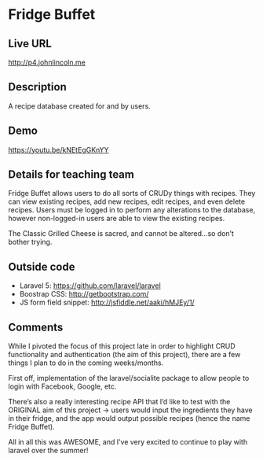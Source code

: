 # Fridge Buffet

## Live URL
<http://p4.johnlincoln.me>

## Description
A recipe database created for and by users.

## Demo
<https://youtu.be/kNEtEgGKnYY>

## Details for teaching team
Fridge Buffet allows users to do all sorts of CRUDy things with recipes. They can view existing recipes, add new recipes, edit recipes, and even delete recipes. Users must be logged in to perform any alterations to the database, however non-logged-in users are able to view the existing recipes.

The Classic Grilled Cheese is sacred, and cannot be altered...so don’t bother trying.

## Outside code
* Laravel 5: <https://github.com/laravel/laravel>
* Boostrap CSS: <http://getbootstrap.com/>
* JS form field snippet: <http://jsfiddle.net/aaki/hMJEy/1/>

## Comments
While I pivoted the focus of this project late in order to highlight CRUD functionality and authentication (the aim of this project), there are a few things I plan to do in the coming weeks/months.

First off, implementation of the laravel/socialite package to allow people to login with Facebook, Google, etc.

There’s also a really interesting recipe API that I’d like to test with the ORIGINAL aim of this project -> users would input the ingredients they have in their fridge, and the app would output possible recipes (hence the name Fridge Buffet).

All in all this was AWESOME, and I’ve very excited to continue to play with laravel over the summer!